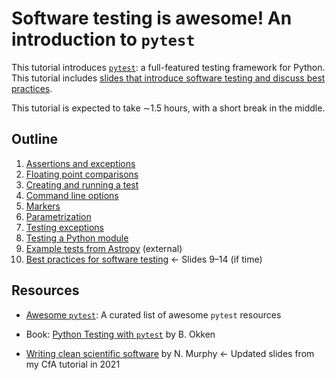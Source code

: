 # Software testing is awesome! An introduction to `pytest`

This tutorial introduces [`pytest`](https://docs.pytest.org): a
full-featured testing framework for Python. This tutorial includes 
[slides that introduce software testing and  discuss best 
practices](./Introduction_to_pytest.pdf).  

This tutorial is expected to take ∼1.5 hours, with a short break in the
middle.

## Outline

1. [Assertions and exceptions](./01_Assertions_and_exceptions.md)
2. [Floating point comparisons](./02_Floating_point_comparisons.md)
3. [Creating and running a test](./03_Creating_and_running_a_test.md)
4. [Command line options](./04_Command_line_options.md)
5. [Markers](./05_Markers.md)
6. [Parametrization](./06_Parametrization.md)
7. [Testing exceptions](./07_Testing_exceptions.md)
8. [Testing a Python module](./08_Testing_a_Python_module.md)
9. [Example tests from Astropy](https://github.com/astropy/astropy/blob/main/astropy/units/tests/test_physical.py) (external)
10. [Best practices for software testing](./Introduction_to_pytest.pdf)
    ← Slides 9–14 (if time)

## Resources

* [Awesome `pytest`](https://github.com/augustogoulart/awesome-pytest):
  A curated list of awesome `pytest` resources

* Book: [Python Testing with `pytest`](https://pragprog.com/titles/bopytest2/python-testing-with-pytest-second-edition/)
  by B. Okken

* [Writing clean scientific software](https://doi.org/10.5281/zenodo.3922956)
  by N. Murphy ← Updated slides from my CfA tutorial in 2021
